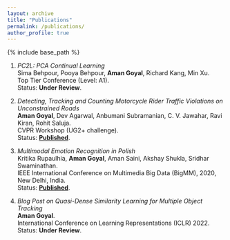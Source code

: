 ```yaml
---
layout: archive
title: "Publications"
permalink: /publications/
author_profile: true
---
```

{% include base_path %}
1.  *PC2L: PCA Continual Learning* <br>
Sima Behpour, Pooya Behpour, **Aman Goyal**, Richard Kang, Min Xu.<br>
Top Tier Conference (Level: A1).<br>
Status: **Under Review**.

1.  *Detecting, Tracking and Counting Motorcycle Rider Traffic Violations on Unconstrained Roads* <br>
**Aman Goyal**, Dev Agarwal, Anbumani Subramanian, C. V. Jawahar, Ravi Kiran, Rohit Saluja.<br>
CVPR Workshop (UG2+ challenge).<br>
Status: [**Published**](https://openaccess.thecvf.com/content/CVPR2022W/UG2/papers/Goyal_Detecting_Tracking_and_Counting_Motorcycle_Rider_Traffic_Violations_on_Unconstrained_CVPRW_2022_paper.pdf). 

1.  *Multimodal Emotion Recognition in Polish* <br>
Kritika Rupaulhia, **Aman Goyal**, Aman Saini, Akshay Shukla, Sridhar Swaminathan.<br>
IEEE International Conference on Multimedia Big Data (BigMM), 2020, New Delhi, India. <br>
Status: [**Published**](https://ieeexplore.ieee.org/document/9232578). 

1.  *Blog Post on Quasi-Dense Similarity Learning for Multiple Object Tracking* <br>
**Aman Goyal**. <br>
International Conference on Learning Representations (ICLR) 2022. <br>
Status: **Under Review**. 

  
  
